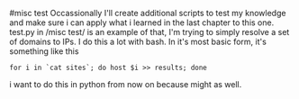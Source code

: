 #misc test
Occassionally I'll create additional scripts to test my knowledge and make sure i can apply what i learned in the last chapter to this one. 
test.py in /misc test/ is an example of that, I'm trying to simply resolve a set of domains to IPs. 
I do this a lot with bash. In it's most basic form, it's something like this

```
for i in `cat sites`; do host $i >> results; done
```

i want to do this in python from now on because might as well. 